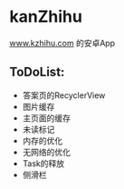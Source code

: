 # kanZhihu
www.kzhihu.com 的安卓App

## ToDoList:
* 答案页的RecyclerView
* 图片缓存
* 主页面的缓存
* 未读标记
* 内存的优化
* 无网络的优化
* Task的释放
* 侧滑栏